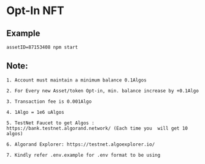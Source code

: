 # Opt-In NFT 
## **Example**
`
assetID=87153408 npm start
`

## **Note:**

    1. Account must maintain a minimum balance 0.1Algos
   
    2. For Every new Asset/token Opt-in, min. balance increase by +0.1Algo
   
    3. Transaction fee is 0.001Algo
   
    4. 1Algo = 1e6 uAlgos

    5. TestNet Faucet to get Algos : https://bank.testnet.algorand.network/ (Each time you  will get 10 algos)

    6. Algorand Explorer: https://testnet.algoexplorer.io/
   
    7. Kindly refer .env.example for .env format to be using 